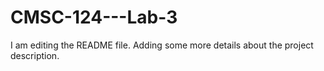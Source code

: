 # CMSC-124---Lab-3
I am editing the README file. Adding some more details about the project description.
